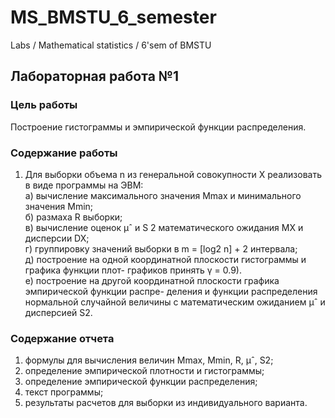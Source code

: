 # MS_BMSTU_6_semester
Labs / Mathematical statistics / 6'sem of BMSTU

## Лабораторная работа №1  

### Цель работы  
Построение гистограммы и эмпирической функции распределения.  

### Содержание работы  
1. Для выборки объема n из генеральной совокупности X реализовать в виде программы на ЭВМ:  
    а) вычисление максимального значения Mmax и минимального значения Mmin;  
    б) размаха R выборки;  
    в) вычисление оценок μˆ и S 2 математического ожидания MX и дисперсии DX;  
    г) группировку значений выборки в m = [log2 n] + 2 интервала;  
    д) построение на одной координатной плоскости гистограммы и графика функции плот-
графиков принять γ = 0.9).  
    е) построение на другой координатной плоскости графика эмпирической функции распре-
деления и функции распределения нормальной случайной величины с математическим ожиданием μˆ и дисперсией S2.  

### Содержание отчета  
1. формулы для вычисления величин Mmax, Mmin, R, μˆ, S2;  
2. определение эмпирической плотности и гистограммы;  
3. определение эмпирической функции распределения;  
4. текст программы;  
5. результаты расчетов для выборки из индивидуального варианта.  
